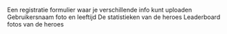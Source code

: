 Een registratie formulier waar je verschillende info kunt uploaden 
Gebruikersnaam foto en leeftijd 
De statistieken van de heroes
Leaderboard
fotos van de heroes 

